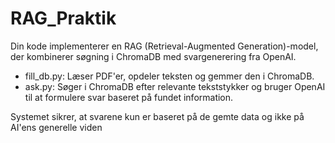 # RAG_Praktik
Din kode implementerer en RAG (Retrieval-Augmented Generation)-model, der kombinerer søgning i ChromaDB med svargenerering fra OpenAI.

 - fill_db.py: Læser PDF'er, opdeler teksten og gemmer den i ChromaDB.
 - ask.py: Søger i ChromaDB efter relevante tekststykker og bruger OpenAI til at formulere svar baseret på fundet information.

Systemet sikrer, at svarene kun er baseret på de gemte data og ikke på AI'ens generelle viden
